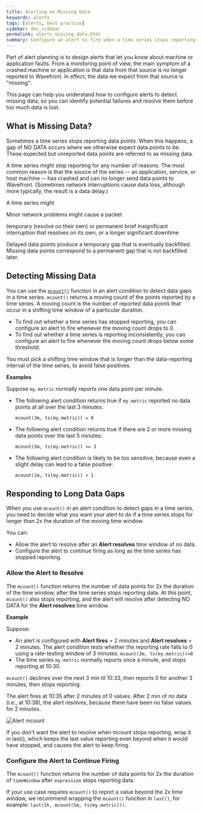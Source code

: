 ```yaml
---
title: Alerting on Missing Data
keywords: alerts
tags: [alerts, best practice]
sidebar: doc_sidebar
permalink: alerts_missing_data.html
summary: Configure an alert to fire when a time series stops reporting.
---
```


Part of alert planning is to design alerts that let you know about machine or application faults. From a monitoring point of view, the main symptom of a crashed machine or application is that data from that source is no longer reported to Wavefront. In effect, the data we expect from that source is "missing".

This page can help you understand how to configure alerts to detect missing data, so you can identify potential failures and resolve them before too much data is lost. 


## What is Missing Data?

Sometimes a time series stops reporting data points. When this happens, a gap of NO DATA occurs where we otherwise expect data points to be. These expected but unreported data points are referred to as missing data. 

A time series might stop reporting for any number of reasons. The most common reason is that the source of the series -- an application, service, or host machine -- has crashed and can no longer send data points to Wavefront. (Sometimes network interruptions cause data loss, although more typically, the result is a data delay.) 

A time series might 

Minor network problems might cause a packet 


temporary (resolve on their own) or permanent 
brief insignificant interruption that resolves on its own, or a longer significant downtime


Delayed data points produce a temporary gap that is eventually backfilled.
Missing data points correspond to a permanent gap that is not backfilled later.



## Detecting Missing Data

You can use the [`mcount()`](ts_mcount.html) function in an alert condition to detect data gaps in a time series. `mcount()` returns a moving count of the points reported by a time series. A moving count is the number of reported data points that occur in a shifting time window of a particular duration.

* To find out whether a time series has stopped reporting, you can configure an alert to fire whenever the moving count drops to 0.
* To find out whether a time series is reporting inconsistently, you can configure an alert to fire whenever the moving count drops below some threshold. 

You must pick a shifting time window that is longer than the data-reporting interval of the time series, to avoid false positives.

**Examples** 

Suppose `my.metric` normally reports one data point per minute. 
* The following alert condition returns true if `my.metric` reported no data points at all over the last 3 minutes:

  ```mcount(3m, ts(my.metric)) = 0```

* The following alert condition returns true if there are 2 or more missing data points over the last 5 minutes:

  ```mcount(5m, ts(my.metric)) <= 3```

* The following alert condition is likely to be too sensitive, because even a slight delay can lead to a false positive:

  ```mcount(1m, ts(my.metric)) < 1```
  


## Responding to Long Data Gaps

When you use `mcount()` in an alert condition to detect gaps in a time series, you need to decide what you want your alert to do if a time series stops for longer than 2x the duration of the moving time window. 

You can:
* Allow the alert to resolve after an **Alert resolves** time window of no data. 
* Configure the alert to continue firing as long as the time series has stopped reporting.

### Allow the Alert to Resolve

The `mcount()` function returns the number of data points for 2x the duration of the time window, after the time series stops reporting data. At this point, `mcount()` also stops reporting, and the alert will resolve after detecting NO DATA for the **Alert resolves** time window.

**Example**

Suppose: 
* An alert is configured with **Alert fires** = 2 minutes and **Alert resolves** = 2 minutes. The alert condition tests whether the reporting rate falls to 0 using a rate-testing window of 3 minutes: `mcount(3m, ts(my.metric))=0`
* The time series `my.metric` normally reports once a minute, and stops reporting at 10:30. 

`mcount()` declines over the next 3 min til 10:33, then reports 0 for another 3 minutes, then stops reporting.

The alert fires at 10:35 after 2 minutes of 0 values. After 2 min of no data (i.e., at 10:38), the alert resolves, because there have been no false values for 2 minutes.  


![Alert mcount](images/alerts_mcount_fire_resolve.png)



If you don't want the alert to resolve when mcount stops reporting, wrap it in last(), which keeps the last value reporting even beyond when it would have stopped,  and causes the alert to keep firing.




### Configure the Alert to Continue Firing

The `mcount()` function returns the number of data points for 2x the duration of `timeWindow` after `expression` stops reporting data. 


If your use case requires `mcount()` to report a value beyond the 2x time window, we recommend wrapping the `mcount()` function in `last()`, for example: `last(1h, mcount(5m, ts(my.metric)))`.



<!---
![mcount_demo-2](images/mcount_demo-2.png)
--->



<!---
## More Info

For more tips, see our blog post [Intelligent Alert Design: Three Simple Tips for Increasing Alert Robustness](https://www.wavefront.com/intelligent-alert-design-three-simple-tips-increasing-alert-robustness/){:target="_blank" rel="noopenner noreferrer"}
--->

